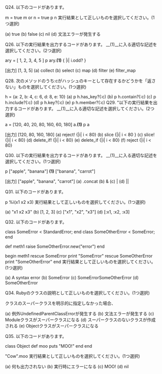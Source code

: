 
Q24. 以下のコードがあります。

m = true
m or n = true
p n
実行結果として正しいものを選択してください。(1つ選択)

(a) true
(b) false
(c) nil
(d) 文法エラーが発生する

Q26. 以下の実行結果を出力するコードがあります。 __(1)__に入る適切な記述を選択してください。(2つ選択)

ary = [ 1, 2, 3, 4, 5 ]
p ary.__(1)__ { |i| i.odd? }

[出力]
[1, 3, 5]
(a) collect
(b) select
(c) map
(d) filter
(e) filter_map

Q28. 次のメソッドのうち:cがハッシュのキーとして存在するかどうかを「返さない」ものを選択してください。(1つ選択)

h = {a: 2, b: 4, c: 6, d: 8, e: 10}
(a) p h.has_key?(:c)
(b) p h.contain?(:c)
(c) p h.include?(:c)
(d) p h.key?(:c)
(e) p h.member?(:c)
Q29. "以下の実行結果を出力するコードがあります。 __(1)__に入る適切な記述を選択してください。(2つ選択)

a = [120, 40, 20, 80, 160, 60, 180]
a.__(1)__
p a

[出力]
[120, 80, 160, 180]
(a) reject! {|i| i < 80}
(b) slice {|i| i < 80 }
(c) slice! {|i| i < 80}
(d) delete_if! {|i| i < 80}
(e) delete_if {|i| i < 80}
(f) reject {|i| i < 80}

Q30. 以下の実行結果を出力するコードがあります。 __(1)__に入る適切な記述を選択してください。(1つ選択)

p ["apple", "banana"] __(1)__ ["banana", "carrot"]

[出力]
["apple", "banana", "carrot"]
(a) .concat
(b) &
(c) |
(d) ||

Q31. 以下のコードがあります。

p %i(x1 x2 x3)
実行結果として正しいものを選択してください。(1つ選択)

(a) "x1 x2 x3"
(b) [1, 2, 3]
(c) ["x1", "x2", "x3"]
(d) [:x1, :x2, :x3]

Q32. 以下のコードがあります。

class SomeError < StandardError; end
class SomeOtherError < SomeError; end

def meth1
  raise SomeOtherError.new("error")
end

begin
  meth1
rescue SomeError
  print "SomeError"
rescue SomeOtherError
  print "SomeOtherError"
end
実行結果として正しいものを選択してください。(1つ選択)

(a) A syntax error
(b) SomeError
(c) SomeErrorSomeOtherError
(d) SomeOtherError

Q34. Rubyのクラスの説明として正しいものを選択してください。(1つ選択)

クラスのスーパークラスを明示的に指定しなかった場合、

(a) 例外UndefinedParentClassErrorが発生する
(b) 文法エラーが発生する
(c) Moduleクラスがスーパークラスになる
(d) スーパークラスのないクラスが作成される
(e) Objectクラスがスーパークラスになる

Q35. 以下のコードがあります。

class Object
  def moo
    puts "MOO!"
  end
end

"Cow".moo
実行結果として正しいものを選択してください。(1つ選択)

(a) 何も出力されない
(b) 実行時にエラーになる
(c) MOO!
(d) nil
